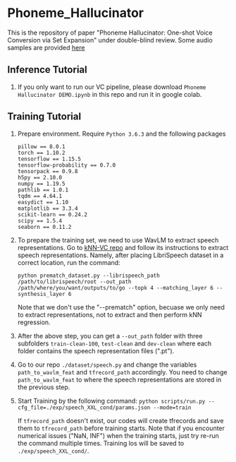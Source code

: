 # Phoneme_Hallucinator
This is the repository of paper "Phoneme Hallucinator: One-shot Voice Conversion via Set Expansion" under double-blind review. Some audio samples are provided [here](https://www.dropbox.com/scl/fi/by4l2uf1zy694paukl51k/audio_samples.pptx?rlkey=4nn42mpzm6ciprrymvxpr7d8s&dl=0)

## Inference Tutorial
1. If you only want to run our VC pipeline, please download `Phoneme Hallucinator DEMO.ipynb` in this repo and run it in google colab.
   
## Training Tutorial
1. Prepare environment. Require `Python 3.6.3` and the following packages
   ```
   pillow == 8.0.1
   torch == 1.10.2
   tensorflow == 1.15.5
   tensorflow-probability == 0.7.0
   tensorpack == 0.9.8
   h5py == 2.10.0
   numpy == 1.19.5
   pathlib == 1.0.1
   tqdm == 4.64.1
   easydict == 1.10
   matplotlib == 3.3.4
   scikit-learn == 0.24.2
   scipy == 1.5.4
   seaborn == 0.11.2
   ```
3. To prepare the training set, we need to use WavLM to extract speech representations. Go to [kNN-VC repo](https://github.com/bshall/knn-vc) and follow its instructions to extract speech representations. Namely, after placing LibriSpeech dataset in a correct location, run the command:

   `python prematch_dataset.py --librispeech_path /path/to/librispeech/root --out_path /path/where/you/want/outputs/to/go --topk 4 --matching_layer 6 --synthesis_layer 6`

   Note that we don't use the "--prematch" option, becuase we only need to extract representations, not to extract and then perform kNN regression.

4. After the above step, you can get a `--out_path` folder with three subfolders `train-clean-100`, `test-clean` and `dev-clean` where each folder contains the speech representation files (".pt").
5. Go to our repo `./dataset/speech.py` and change the variables `path_to_wavlm_feat` and `tfrecord_path` accordingly. You need to change `path_to_wavlm_feat` to where the speech representations are stored in the previous step.
6. Start Training by the following command: 
   `python scripts/run.py --cfg_file=./exp/speech_XXL_cond/params.json --mode=train`
   
   If `tfrecord_path` doesn't exist, our codes will create tfrecords and save them to `tfrecord_path` before training starts. Note that if you encounter numerical issues ("NaN, INF") when the training starts, just try re-run the command multiple times. Training los will be saved to `./exp/speech_XXL_cond/`.
